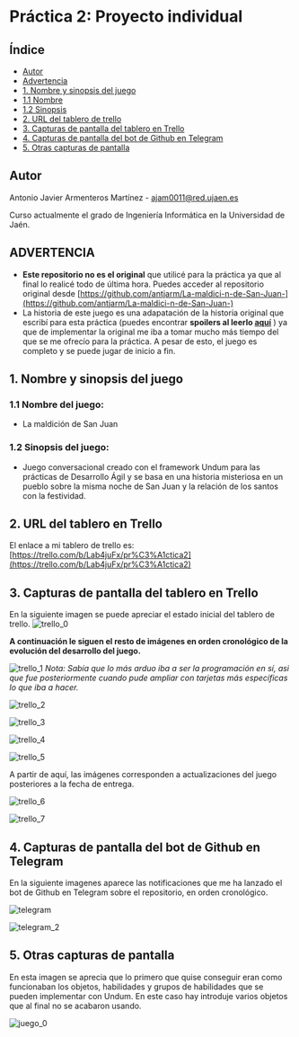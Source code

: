 # Práctica 2: Proyecto individual

## Índice
* [Autor](#autor)
* [Advertencia](#advertencia)
* [1. Nombre y sinopsis del juego](#1-nombre-y-sinopsis-del-juego)
* [1.1 Nombre](#11-nombre-del-juego)
* [1.2 Sinopsis](#12-sinopsis-del-juego)
* [2. URL del tablero de trello](#2-url-del-tablero-en-trello)
* [3. Capturas de pantalla del tablero en Trello](#3-capturas-de-pantalla-del-tablero-en-trello)
* [4. Capturas de pantalla del bot de Github en Telegram](#4-capturas-de-pantalla-del-bot-de-github-en-telegram)
* [5. Otras capturas de pantalla](#5-otras-capturas-de-pantalla)

## Autor
Antonio Javier Armenteros Martínez - [ajam0011@red.ujaen.es](mailto:ajam0011@red.ujaen.es)

Curso actualmente el grado de Ingeniería Informática en la Universidad de Jaén.

## ADVERTENCIA
 - **Este repositorio no es el original** que utilicé para la práctica ya que al final lo realicé todo de última hora. Puedes acceder al repositorio original desde [https://github.com/antjarm/La-maldici-n-de-San-Juan-](https://github.com/antjarm/La-maldici-n-de-San-Juan-)
 - La historia de este juego es una adapatación de la historia original que escribí para esta práctica (puedes encontrar **spoilers al leerlo [aquí](https://github.com/antjarm/La-maldici-n-de-San-Juan-/files/8257574/historia.alternativas.e.interacciones.txt)**
) ya que de implementar la original me iba a tomar mucho más tiempo del que se me ofrecío para la práctica. A pesar de esto, el juego es completo y se puede jugar de inicio a fin.

## 1. Nombre y sinopsis del juego
### 1.1 Nombre del juego: 
 - La maldición de San Juan
### 1.2 Sinopsis del juego: 
 - Juego conversacional creado con el framework Undum para las prácticas de Desarrollo Ágil y se basa en una historia misteriosa en un pueblo sobre la misma noche de San Juan y la relación de los santos con la festividad.

## 2. URL del tablero en Trello
El enlace a mi tablero de trello es: [https://trello.com/b/Lab4juFx/pr%C3%A1ctica2](https://trello.com/b/Lab4juFx/pr%C3%A1ctica2)

## 3. Capturas de pantalla del tablero en Trello
En la siguiente imagen se puede apreciar el estado inicial del tablero de trello.
![trello_0](https://user-images.githubusercontent.com/99495041/158480322-a3ef5d82-79df-4e91-9f58-9c0133c90eea.png)

**A continuación le siguen el resto de imágenes en orden cronológico de la evolución del desarrollo del juego.**

![trello_1](https://user-images.githubusercontent.com/99495041/158480445-553c0bf3-5fa8-42d0-9666-251a99f10f4a.png)
_Nota: Sabía que lo más arduo iba a ser la programación en sí, asi que fue posteriormente cuando pude ampliar con tarjetas más específicas lo que iba a hacer._

![trello_2](https://user-images.githubusercontent.com/99495041/158480458-46bfe1ef-c1b1-42a4-8b60-e4f15191878b.png)

![trello_3](https://user-images.githubusercontent.com/99495041/158480487-e066feb5-e11e-42bb-9ff5-714398350ff1.png)

![trello_4](https://user-images.githubusercontent.com/99495041/158480639-c6d4c931-f82f-4ed0-a018-eb1d45153709.png)

![trello_5](https://user-images.githubusercontent.com/99495041/158480654-00c77888-3842-4661-b740-2da1725c1dc8.png)

A partir de aquí, las imágenes corresponden a actualizaciones del juego posteriores a la fecha de entrega.

![trello_6](https://user-images.githubusercontent.com/99495041/161445326-9edf920f-6980-45c1-8122-e7214d771710.png)

![trello_7](https://user-images.githubusercontent.com/99495041/161445353-99e49cb7-daa9-430c-9712-fdae96924e47.png)


## 4. Capturas de pantalla del bot de Github en Telegram
En la siguiente imagenes aparece las notificaciones que me ha lanzado el bot de Github en Telegram sobre el repositorio, en orden cronológico.

![telegram](https://user-images.githubusercontent.com/99495041/158480877-7f2429ff-d742-4fda-93a9-c84365cea5b2.png)

![telegram_2](https://user-images.githubusercontent.com/99495041/161445453-d1a66d29-eacb-43f5-920d-c9e9137a5127.png)



## 5. Otras capturas de pantalla
En esta imagen se aprecia que lo primero que quise conseguir eran como funcionaban los objetos, habilidades y grupos de habilidades que se pueden implementar con Undum. En este caso hay introduje varios objetos que al final no se acabaron usando.

![juego_0](https://user-images.githubusercontent.com/99495041/158480920-5d0b5a55-f089-40ac-8dc4-3568d8057dee.png)

